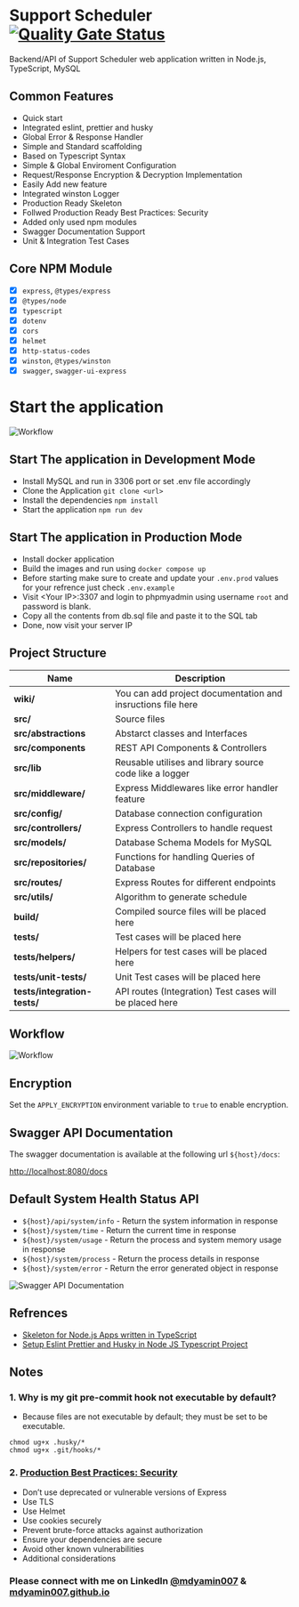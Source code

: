 # Support Scheduler [![Quality Gate Status](https://sonarcloud.io/api/project_badges/measure?project=santoshshinde2012_node-boilerplate&metric=alert_status)](https://sonarcloud.io/summary/new_code?id=santoshshinde2012_node-boilerplate)

Backend/API of Support Scheduler web application written in Node.js, TypeScript, MySQL


<!-- ## Purpose

Our main purpose with this Skeleton is to start server application with node js and typescript.

Try it!! I am happy to hear your feedback or any kind of new features. -->

## Common Features

- Quick start
- Integrated eslint, prettier and husky
- Global Error & Response Handler
- Simple and Standard scaffolding
- Based on Typescript Syntax
- Simple & Global Enviroment Configuration
- Request/Response Encryption & Decryption Implementation
- Easily Add new feature
- Integrated winston Logger
- Production Ready Skeleton
- Follwed Production Ready Best Practices: Security
- Added only used npm modules
- Swagger Documentation Support
- Unit & Integration Test Cases

## Core NPM Module

- [x] `express`, `@types/express`
- [x] `@types/node`
- [x] `typescript`
- [x] `dotenv`
- [x] `cors`
- [x] `helmet`
- [x] `http-status-codes`
- [x] `winston`, `@types/winston`
- [x] `swagger`, `swagger-ui-express`

# Start the application

![Workflow](https://github.com/santoshshinde2012/node-boilerplate/blob/master/wiki/environment.jpg?raw=true)

## Start The application in Development Mode

- Install MySQL and run in 3306 port or set .env file accordingly
- Clone the Application `git clone <url>`
- Install the dependencies `npm install`
- Start the application `npm run dev`

## Start The application in Production Mode

- Install docker application
- Build the images and run using `docker compose up`
- Before starting make sure to create and update your `.env.prod` values for your refrence just check `.env.example`
- Visit \<Your IP>:3307 and login to phpmyadmin using username `root` and password is blank.
- Copy all the contents from db.sql file and paste it to the SQL tab
- Done, now visit your server IP

## Project Structure

| Name                              | Description |
| --------------------------------- | ----------- |
| **wiki/**                         | You can add project documentation and insructions file here |
| **src/**                          | Source files |
| **src/abstractions**              | Abstarct classes and Interfaces  |
| **src/components**                | REST API Components & Controllers  |
| **src/lib**                       | Reusable utilises and library source code like a logger|
| **src/middleware/**               | Express Middlewares like error handler feature |
| **src/config/**               | Database connection configuration |
| **src/controllers/**               | Express Controllers to handle request |
| **src/models/**               | Database Schema Models for MySQL |
| **src/repositories/**               | Functions for handling Queries of Database |
| **src/routes/**               | Express Routes for different endpoints |
| **src/utils/**               | Algorithm to generate schedule |
| **build/**                        | Compiled source files will be placed here |
| **tests/**                        | Test cases will be placed here |
| **tests/helpers/**                | Helpers for test cases will be placed here  |
| **tests/unit-tests/**             | Unit Test cases will be placed here  |
| **tests/integration-tests/**      | API routes (Integration) Test cases will be placed here|

## Workflow

![Workflow](https://github.com/santoshshinde2012/node-boilerplate/blob/master/wiki/boilerplate-components.jpg?raw=true)


## Encryption

Set the `APPLY_ENCRYPTION` environment variable to `true` to enable encryption.

## Swagger API Documentation

The swagger documentation is available at the following url `${host}/docs`:  

[http://localhost:8080/docs](http://localhost:8080/docs)
## Default System Health Status API

- `${host}/api/system/info` - Return the system information in response
- `${host}/system/time` - Return the current time in response
- `${host}/system/usage` - Return the process and system memory usage in response
- `${host}/system/process` -  Return the process details in response
- `${host}/system/error` - Return the error generated object in response

![Swagger API Documentation](https://github.com/santoshshinde2012/node-boilerplate/blob/master/wiki/swagger-api-documentation.jpg?raw=true)

## Refrences

- [Skeleton for Node.js Apps written in TypeScript](https://javascript.plainenglish.io/skeleton-for-node-js-apps-written-in-typescript-444fa1695b30)
- [Setup Eslint Prettier and Husky in Node JS Typescript Project](https://gist.github.com/santoshshinde2012/e1433327e5f7a58f98fe3e6651c4d5de)

## Notes

### 1. Why is my git pre-commit hook not executable by default?

- Because files are not executable by default; they must be set to be executable.

```
chmod ug+x .husky/*
chmod ug+x .git/hooks/*
```

### 2. [Production Best Practices: Security](https://expressjs.com/en/advanced/best-practice-security.html)

- Don’t use deprecated or vulnerable versions of Express
- Use TLS
- Use Helmet
- Use cookies securely
- Prevent brute-force attacks against authorization
- Ensure your dependencies are secure
- Avoid other known vulnerabilities
- Additional considerations

### Please connect with me on LinkedIn [@mdyamin007](https://linkedin.com/in/mdyamin007) & [mdyamin007.github.io](https://mdyamin007.github.io/)